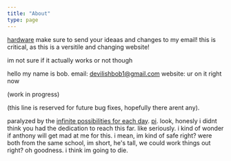 ```yaml
---
title: "About"
type: page
---
```

[hardware](content/about/hardware.md)
make sure to send your ideaas and changes to my email! this is critical, as this is a versitile and changing website!

im not sure if it actually works or not though

hello my name is bob.
email: devilishbob1@gmail.com
website: ur on it right now

(work in progress)

(this line is reserved for future bug fixes, hopefully there arent any).

paralyzed by the [infinite possibilities for each day](https://xkcd.com/137/). [pi](https://tauday.com). look, honesly i didnt think you had the dedication to reach this far. like seriously. i kind of wonder if anthony will get mad at me for this. i mean, im kind of safe right? were both from the same school, im short, he's tall, we could work things out right? oh goodness. i think im going to die.